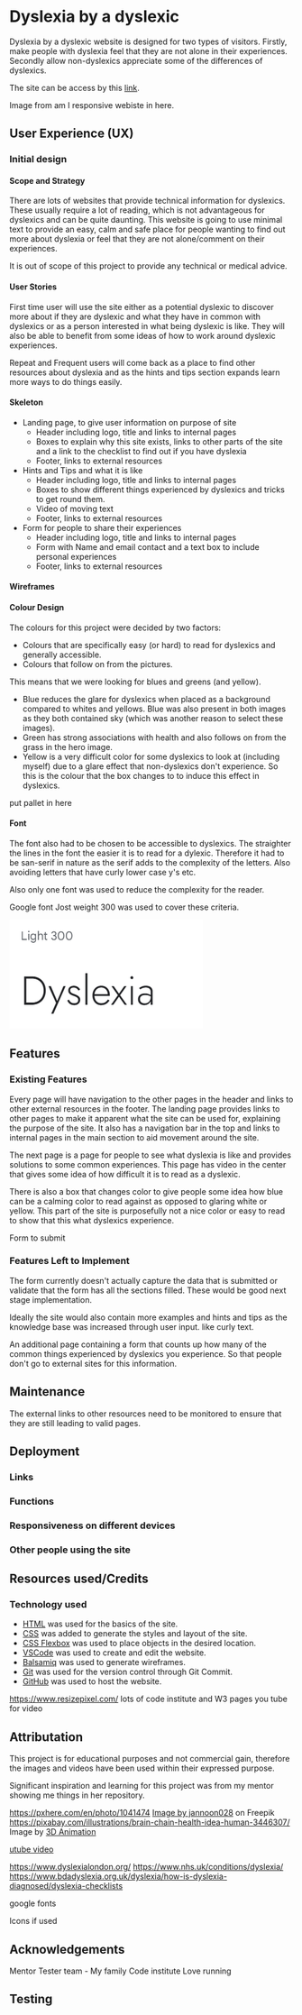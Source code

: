 # Dyslexia by a dyslexic
Dyslexia by a dyslexic website is designed for two types of visitors. Firstly, make people with dyslexia feel that they are not alone in their experiences. Secondly allow non-dyslexics appreciate some of the differences of dyslexics.

The site can be access by this [link](https://rachwalm.github.io/dyslexia/index.html).

Image from am I responsive webiste in here.

## User Experience (UX)
### Initial design
#### Scope and Strategy
There are lots of websites that provide technical information for dyslexics. These usually require a lot of reading, which is not advantageous for dyslexics and can be quite daunting. This website is going to use minimal text to provide an easy, calm and safe place for people wanting to find out more about dyslexia or feel that they are not alone/comment on their experiences.

It is out of scope of this project to provide any technical or medical advice. 

#### User Stories
First time user will use the site either as a potential dyslexic to discover more about if they are dyslexic and what they have in common with dyslexics or as a person interested in what being dyslexic is like. They will also be able to benefit from some ideas of how to work around dyslexic experiences.

Repeat and Frequent users will come back as a place to find other resources about dyslexia and as the hints and tips section expands learn more ways to do things easily.

#### Skeleton
- Landing page, to give user information on purpose of site
  - Header including logo, title and links to internal pages
  - Boxes to explain why this site exists, links to other parts of the site and a link to the checklist to find out if you have dyslexia
  - Footer, links to external resources
- Hints and Tips and what it is like
  - Header including logo, title and links to internal pages
  - Boxes to show different things experienced by dyslexics and tricks to get round them.
  - Video of moving text
  - Footer, links to external resources
- Form for people to share their experiences
  - Header including logo, title and links to internal pages
  - Form with Name and email contact and a text box to include personal experiences
  - Footer, links to external resources
#### Wireframes

#### Colour Design

The colours for this project were decided by two factors:

 - Colours that are specifically easy (or hard) to read for dyslexics and generally accessible.
 - Colours that follow on from the pictures.

 This means that we were looking for blues and greens (and yellow).

 - Blue reduces the glare for dyslexics when placed as a background compared to whites and yellows. Blue was also present in both images as they both contained sky (which was another reason to select these images).
 - Green has strong associations with health and also follows on from the grass in the hero image.
 - Yellow is a very difficult color for some dyslexics to look at (including myself) due to a glare effect that non-dyslexics don't experience. So this is the colour that the box changes to to induce this effect in dyslexics.

put pallet in here

 #### Font 

 The font also had to be chosen to be accessible to dyslexics. The straighter the lines in the font the easier it is to read for a dylexic. Therefore it had to be san-serif in nature as the serif adds to the complexity of the letters. Also avoiding letters that have curly lower case y's etc.

 Also only one font was used to reduce the complexity for the reader.

 Google font Jost weight 300 was used to cover these criteria.

 ![Font](documents/font-jost-light-300.png)

## Features
### Existing Features
Every page will have navigation to the other pages in the header and links to other external resources in the footer.
The landing page provides links to other pages to make it apparent what the site can be used for, explaining the purpose of the site. It also has a navigation bar in the top and links to internal pages in the main section to aid movement around the site.

The next page is a page for people to see what dyslexia is like and provides solutions to some common experiences. This page has video in the center that gives some idea of how difficult it is to read as a dyslexic.

There is also a box that changes color to give people some idea how blue can be a calming color to read against as opposed to glaring white or yellow. This part of the site is purposefully not a nice color or easy to read to show that this what dyslexics experience.

Form to submit 

### Features Left to Implement
The form currently doesn't actually capture the data that is submitted or validate that the form has all the sections filled. These would be good next stage implementation.


Ideally the site would also contain more examples and hints and tips as the knowledge base was increased through user input. like curly text.


An additional page containing a form that counts up how many of the common things experienced by dyslexics you experience. So that people don't go to external sites for this information.

## Maintenance
The external links to other resources need to be monitored to ensure that they are still leading to valid pages.

## Deployment


### Links
### Functions
### Responsiveness on different devices
### Other people using the site

## Resources used/Credits
### Technology used

- [HTML](https://developer.mozilla.org/en-US/docs/Web/HTML) was used for the basics of the site.
- [CSS](https://developer.mozilla.org/en-US/docs/Web/css) was added to generate the styles and layout of the site.
- [CSS Flexbox](https://developer.mozilla.org/en-US/docs/Learn/CSS/CSS_layout/Flexbox) was used to place objects in the desired location.
- [VSCode](https://code.visualstudio.com/) was used to create and edit the website.
- [Balsamiq](https://balsamiq.com/) was used to generate wireframes.
- [Git](https://git-scm.com/) was used for the version control through Git Commit.
- [GitHub](https://github.com/) was used to host the website.


https://www.resizepixel.com/
lots of code institute and W3 pages
you tube for video
 ## Attributation
This project is for educational purposes and not commercial gain, therefore the images and videos have been used within their expressed purpose.

Significant inspiration and learning for this project was from my mentor showing me things in her repository.

https://pxhere.com/en/photo/1041474
<a href="https://www.freepik.com/free-photo/open-book-grass_966471.htm#query=books&position=0&from_view=search&track=sph">Image by jannoon028</a> on Freepik
https://pixabay.com/illustrations/brain-chain-health-idea-human-3446307/ Image by <a href="https://pixabay.com/users/quincecreative-1031690/?utm_source=link-attribution&utm_medium=referral&utm_campaign=image&utm_content=3446307">3D Animation

utube video

https://www.dyslexialondon.org/
https://www.nhs.uk/conditions/dyslexia/
https://www.bdadyslexia.org.uk/dyslexia/how-is-dyslexia-diagnosed/dyslexia-checklists

google fonts

Icons if used

## Acknowledgements

Mentor
Tester team - My family
Code institute
Love running

## Testing